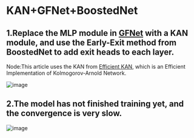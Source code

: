 # KAN+GFNet+BoostedNet
## 1.Replace the MLP module in [GFNet](https://github.com/raoyongming/GFNet) with a KAN module, and use the Early-Exit method from BoostedNet to add exit heads to each layer.
Node:This article uses the KAN from [Efficient KAN](https://github.com/Blealtan/efficient-kan), which is an Efficient Implementation of Kolmogorov-Arnold Network.

![image](https://github.com/zhaoweizhao/EdgeComputing/assets/151530559/902abf2e-e2b6-45c4-bcd5-d087d6b5712e)

## 2.The model has not finished training yet, and the convergence is very slow.

![image](https://github.com/zhaoweizhao/EdgeComputing/assets/151530559/e1d50e6f-f827-4276-b6bd-3390ac61d426)
